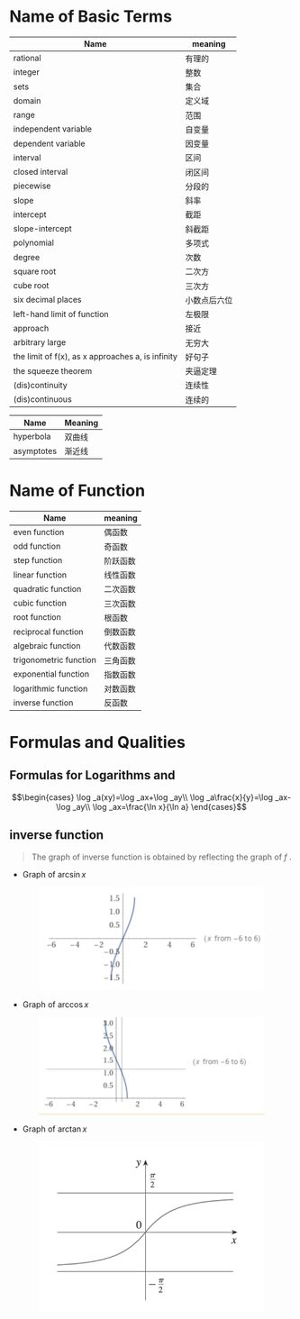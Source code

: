 <head>
  <script src="https://cdn.mathjax.org/mathjax/latest/MathJax.js?config=TeX-AMS-MML_HTMLorMML" type="text/javascript"></script>
  <script type="text/x-mathjax-config">
    MathJax.Hub.Config({
      tex2jax: {
      skipTags: ['script', 'noscript', 'style', 'textarea', 'pre'],
      inlineMath: [['$','$']]
      }
    });
  </script>
</head>

# Name of Basic Terms

Name|meaning
---|---
rational|有理的
integer|整数
sets|集合
domain|定义域
range|范围
independent variable|自变量
dependent variable|因变量
interval|区间
closed interval|闭区间
piecewise|分段的
slope|斜率
intercept|截距
slope-intercept|斜截距
polynomial|多项式
degree|次数
square root|二次方
cube root|三次方
six decimal places|小数点后六位
left-hand limit of function|左极限
approach|接近
arbitrary large|无穷大
the limit of f(x), as x approaches a, is infinity|好句子
the squeeze theorem|夹逼定理
(dis)continuity|连续性
(dis)continuous|连续的



Name|Meaning
---|---
hyperbola|双曲线
asymptotes|渐近线


# Name of Function

Name|meaning
---|---
even function|偶函数
odd function|奇函数
step function|阶跃函数
linear function|线性函数
quadratic function|二次函数
cubic function|三次函数
root function|根函数
reciprocal function|倒数函数
algebraic function|代数函数
trigonometric function|三角函数
exponential function|指数函数
logarithmic function|对数函数
inverse function|反函数

# Formulas and Qualities

## Formulas for Logarithms and 

$$\begin{cases}
  \log _a(xy)=\log _ax+\log _ay\\
  \log _a\frac{x}{y}=\log _ax-\log _ay\\
  \log _ax=\frac{\ln x}{\ln a}
\end{cases}$$

## inverse function

> The graph of inverse function is obtained by reflecting the graph of $f$ .

- Graph of $\arcsin x$

<div align="center"><img src="./Pic/arcsinx.png" width="400"></div>

- Graph of $\arccos x$

<div align="center"><img src="./Pic/arccosx.png" width="400"></div>

- Graph of $\arctan x$

<div align="center"><img src="./Pic/arctanx.png" width="400"></div>




 